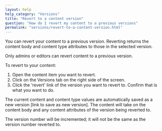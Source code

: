```yaml
---
layout: help
help_category: "Versions"
title: "Revert to a content version"
question: "How do I revert my content to a previous versions"
permalink: "versions/revert-to-a-content-version.html"
---
```


You can revert your content to a previous version. Reverting returns the content body and
content type attributes to those in the selected version.

Only admins or editors can revert content to a previous version.

To revert to your content:

1.  Open the content item you want to revert.
2.  Click on the Versions tab on the right side of the screen.
3.  Click the \'revert\' link of the version you want to revert to. Confirm
    that is what you want to do.

The current content and content type values are automatically saved as a
new version \[link to save as new version\]. The content will take on the
content body and any content attributes of the version being reverted to.

The version number will be incremented; it will not be the same as the
version number reverted to.

